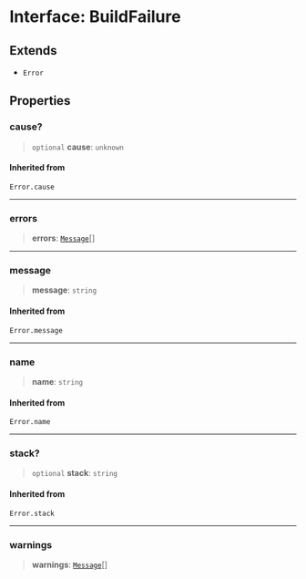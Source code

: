 # Interface: BuildFailure

## Extends

- `Error`

## Properties

### cause?

> `optional` **cause**: `unknown`

#### Inherited from

`Error.cause`

---

### errors

> **errors**: [`Message`](Message.md)[]

---

### message

> **message**: `string`

#### Inherited from

`Error.message`

---

### name

> **name**: `string`

#### Inherited from

`Error.name`

---

### stack?

> `optional` **stack**: `string`

#### Inherited from

`Error.stack`

---

### warnings

> **warnings**: [`Message`](Message.md)[]
